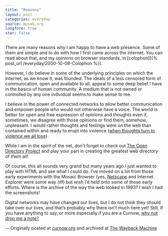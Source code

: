 ```yaml
---
title: "Reasons"
layout: post
categories: everyday
source: musak.org
longform: true
star: false
---
```


There are many reasons why I am happy to have a web presence. Some of them are simple and to do with how I first came across the internet. You can read about that, and my opinions on browser standards, in [colophon]({% post_url /everyday/2000-10-08-Colophon %}).

However, I do believe in some of the underlying principles on which the Internet, as we know it, was founded. The ideals of a less censored form of communication, open and available to all, appeal to some deep belief I have in the basics of human community. A medium that is not owned or controlled by any one individual seems to make sense to me.

I believe in the power of connected networks to allow better communication and empower people who would not otherwise have a voice. The world is better for open and free expression of opinions and thoughts even if, sometimes, we disagree with those opinions or find them, somehow, unpleasant. I would rather thoughts and feelings were on the web than contained within and ready to erupt into violence ([when thoughts turn to violence we all lose](http://web.archive.org/web/20040929095553/http://www.geocities.com/corkymcg/crime/proj005.html)).

While I am in the spirit of the net, don’t forget to check out [The Open Directory Project](http://web.archive.org/web/20000706201149/http://www.dmoz.org//) and play your part in creating the greatest web directory of them all!

Of course, this all sounds very grand but many years ago I just wanted to play with HTML and see what I could do. I’ve moved on a lot from those early experiments with the Mosaic Browser (yes, [Netscape](http://web.archive.org/web/20000621035407/http://home.netscape.com/index1.html) and Internet Explorer were some way off) but wish I’d held onto some of those early efforts. Where is the archive of the way the web looked in 1993? I wish I had the screenshots!

Digital networks may have changed our lives, but I do not think they should take over our lives, and that’s probably why there isn’t much here yet! Still, if you have anything to say, or more especially if you are a Curnow, [why not drop me a note?](https://www.curnow.org/contact-jon/)

--
Originally posted at [curnow.org](https://www.curnow.org/2000/07/reasons/) and archived at [The Wayback Machine](http://web.archive.org/web/*/http://www.curnow.org/2000/07/reasons/)
